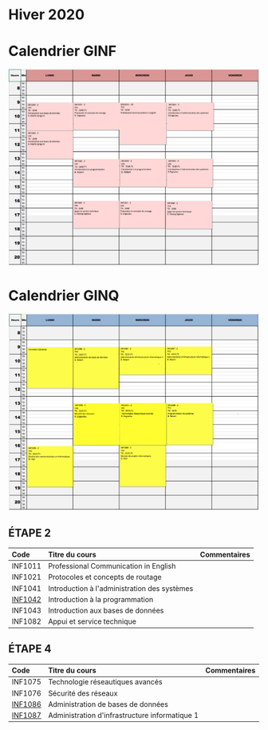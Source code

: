 # Hiver 2020

# Calendrier GINF
![image](GINF.png)


# Calendrier GINQ
![image](GINQ.png)


## ÉTAPE 2

|     Code	                                                     | Titre du cours                              | Commentaires|
|:---------------------------------------------------------------|:--------------------------------------------|:------------|
| INF1011                                                        | Professional Communication in English       |             |
| INF1021                                                        | Protocoles et concepts de routage           |             |
| INF1041                                                        | Introduction à l'administration des systèmes|             |
| [INF1042](https://github.com/CollegeBoreal/INF1042-202-20H-02) | Introduction à la programmation             |             |
| INF1043                                                        | Introduction aux bases de données           |             |
| INF1082                                                        | Appui et service technique                  |             |

## ÉTAPE 4

|     Code	                                                     | Titre du cours                               |Commentaires|
|:---------------------------------------------------------------|:----------------------------------------------|:----------|
| INF1075                                                        | Technologie réseautiques avancés              |           |
| INF1076                                                        | Sécurité des réseaux                          |           |
| [INF1086](https://github.com/CollegeBoreal/INF1086-202-20H-02) | Administration de bases de données            |           |
| [INF1087](https://github.com/CollegeBoreal/INF1087-202-20H-02) | Administration d'infrastructure informatique 1|           |



